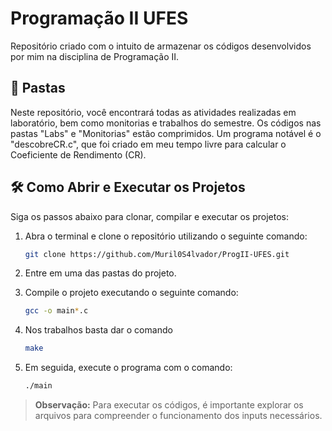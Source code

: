 # Programação II UFES

Repositório criado com o intuito de armazenar os códigos desenvolvidos por mim na disciplina de Programação II.

## :open_file_folder: Pastas

Neste repositório, você encontrará todas as atividades realizadas em laboratório, bem como monitorias e trabalhos do semestre. Os códigos nas pastas "Labs" e "Monitorias" estão comprimidos. Um programa notável é o "descobreCR.c", que foi criado em meu tempo livre para calcular o Coeficiente de Rendimento (CR).

## 🛠️ Como Abrir e Executar os Projetos

Siga os passos abaixo para clonar, compilar e executar os projetos:

1. Abra o terminal e clone o repositório utilizando o seguinte comando:

   ```bash
   git clone https://github.com/Muril0S4lvador/ProgII-UFES.git

2. Entre em uma das pastas do projeto.

3. Compile o projeto executando o seguinte comando:

    ```bash
    gcc -o main*.c

4. Nos trabalhos basta dar o comando

    ```bash
    make

5. Em seguida, execute o programa com o comando:

    ```bash
    ./main

> **Observação:** Para executar os códigos, é importante explorar os arquivos para compreender o funcionamento dos inputs necessários.